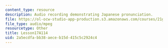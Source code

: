 ```yaml
---
content_type: resource
description: Audio recording demonstrating Japanese pronunciation.
file: https://ol-ocw-studio-app-production.s3.amazonaws.com/courses/21g-504-japanese-iv-spring-2009/2a5ecdfabb38aeceb15d415c5c2924c4_Lesson17A114.mp3
file_type: audio/mpeg
resourcetype: Other
title: Lesson17A114
uid: 2a5ecdfa-bb38-aece-b15d-415c5c2924c4
---
```


